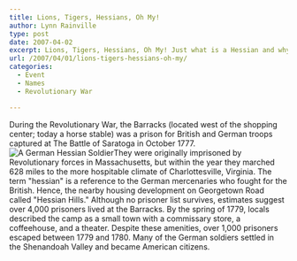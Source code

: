 ```yaml
---
title: Lions, Tigers, Hessians, Oh My!
author: Lynn Rainville
type: post
date: 2007-04-02
excerpt: Lions, Tigers, Hessians, Oh My! Just what is a Hessian and why were they living at The Barracks ?
url: /2007/04/01/lions-tigers-hessians-oh-my/
categories:
  - Event
  - Names
  - Revolutionary War

---
```

During the Revolutionary War, the Barracks (located west of the shopping center; today a horse stable) was a prison for British and German troops captured at The Battle of Saratoga in October 1777. ![A German Hessian Soldier][1]They were originally imprisoned by Revolutionary forces in Massachusetts, but within the year they marched 628 miles to the more hospitable climate of Charlottesville, Virginia. The term "hessian" is a reference to the German mercenaries who fought for the British. Hence, the nearby housing development on Georgetown Road called "Hessian Hills." Although no prisoner list survives, estimates suggest over 4,000 prisoners lived at the Barracks. By the spring of 1779, locals described the camp as a small town with a commissary store, a coffeehouse, and a theater. Despite these amenities, over 1,000 prisoners escaped between 1779 and 1780. Many of the German soldiers settled in the Shenandoah Valley and became American citizens.

 [1]: /media/2007/03/hessian.jpg
